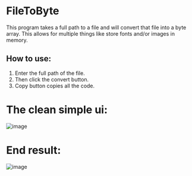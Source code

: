 # FileToByte
This program takes a full path to a file and will convert that file into a byte array. This allows for multiple things like store fonts and/or images in memory.

## How to use:
1. Enter the full path of the file.
2. Then click the convert button.
3. Copy button copies all the code.

# The clean simple ui:
![image](https://user-images.githubusercontent.com/38990407/141835739-d9b6b840-4663-406a-a068-e5aa0df8ac42.png)
# End result:
![image](https://user-images.githubusercontent.com/38990407/141835818-6676bc04-da4c-4ffe-89d5-fa8280d83ab7.png)
